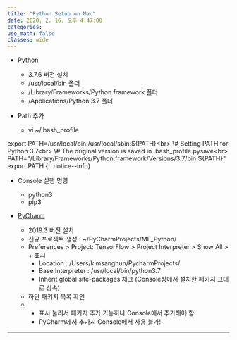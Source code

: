 ```yaml
---
title: "Python Setup on Mac"
date: 2020. 2. 16. 오후 4:47:00
categories:
use_math: false
classes: wide
---
```


* [Python](https://www.python.org/downloads/release/python-376/)
  * 3.7.6 버전 설치
  * /usr/local/bin 폴더
  * /Library/Frameworks/Python.framework 폴더
  * /Applications/Python 3.7 폴더

* Path 추가
  * vi ~/.bash_profile

export PATH=/usr/local/bin:/usr/local/sbin:${PATH}<br>
\# Setting PATH for Python 3.7<br>
\# The original version is saved in .bash_profile.pysave<br>
PATH="/Library/Frameworks/Python.framework/Versions/3.7/bin:${PATH}"<br>
export PATH
{: .notice--info}

* Console 실행 명령
  * python3
  * pip3

* [PyCharm](https://www.jetbrains.com/pycharm/)
  * 2019.3 버전 설치
  * 신규 프로젝트 생성 : ~/PyCharmProjects/MF_Python/
  * Preferences > Project: TensorFlow > Project Interpreter > Show All > + 표시
    * Location : /Users/kimsanghun/PycharmProjects/
    * Base Interpreter : /usr/local/bin/python3.7
    * Inherit global site-packages 체크 (Console상에서 설치한 패키지 그대로 상속)
  * 하단 패키지 목록 확인
  * + 표시 눌러서 패키지 추가 가능하나 Console에서 추가해야 함
    * PyCharm에서 추가시 Console에서 사용 불가!

---
